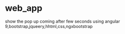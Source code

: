 # web_app
show the pop up coming after few seconds
using angular 9,bootstrap,jqueery,hhtml,css,ngxbootstrap

